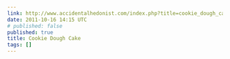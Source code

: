 ```yaml
---
link: http://www.accidentalhedonist.com/index.php?title=cookie_dough_cake&more=1&c=1&tb=1&pb=1
date: 2011-10-16 14:15 UTC
# published: false
published: true
title: Cookie Dough Cake
tags: []
---
```



